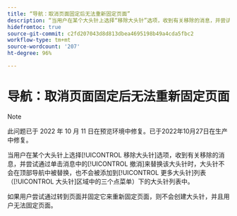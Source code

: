 ```yaml
---
title: “导航：取消页面固定后无法重新固定页面”
description: “当用户在某个大头针上选择“移除大头针”选项，收到有关移除的消息，并尝试通过单击消息中的“撤消”来替换该大头针时，大头针不会在顶部导航中被替换，也不会被添加到‘更多大头针’列表（‘大头针’区域中的三个点菜单）下的大头针列表中。如果用户尝试通过转到页面并固定它来重新固定页面，则不会创建大头针，并且用户无法固定页面。”
hidefromtoc: true
source-git-commit: c2fd207043d8d813dbea4695198b49a4cda5fbc2
workflow-type: tm+mt
source-wordcount: '207'
ht-degree: 96%

---
```



# 导航：取消页面固定后无法重新固定页面

>[!NOTE]
>
>此问题已于 2022 年 10 月 11 日在预览环境中修复。已于2022年10月27日在生产中修复。

当用户在某个大头针上选择[!UICONTROL 移除大头针]选项，收到有关移除的消息，并尝试通过单击消息中的[!UICONTROL 撤消]来替换该大头针时，大头针不会在顶部导航中被替换，也不会被添加到[!UICONTROL 更多大头针]列表（[!UICONTROL 大头针]区域中的三个点菜单）下的大头针列表中。

如果用户尝试通过转到页面并固定它来重新固定页面，则不会创建大头针，并且用户无法固定页面。

